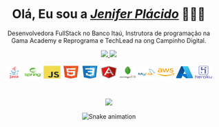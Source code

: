 <div>
  <h1 align="center">Olá, Eu sou a <a href="https://www.linkedin.com/in/jenifer-pl%C3%A1cido-00b5611ab/"><i>Jenifer Plácido</i></a> 👩🏾‍💻</h1>
  <p align="center">Desenvolvedora FullStack no Banco Itaú, Instrutora de programação na Gama Academy e Reprograma e TechLead na ong Campinho Digital.
<div align="center">
  <a href="https://github.com/jeniferplacido">
    <img height="150em" src="https://github-readme-stats.vercel.app/api?username=jeniferplacido&count_private=true&include_all_commits=true&show_icons=true&theme=dracula&hide_border=false&show_owner=true"/>
    <img height="150em" src="https://github-readme-stats.vercel.app/api/top-langs/?username=jeniferplacido&theme=dracula&hide_border=false&&layout=compact"/>
  </a>
</div>
<div align="center" valign="top"><br>
  <img align="center" alt="Java" height="30" width="40" src="https://raw.githubusercontent.com/devicons/devicon/master/icons/java/java-original-wordmark.svg">
  <img align="center" alt="Spring" height="30" width="40" src="https://raw.githubusercontent.com/devicons/devicon/master/icons/spring/spring-original-wordmark.svg">
  <img align="center" alt="Javascript" height="30" width="40" src="https://raw.githubusercontent.com/devicons/devicon/master/icons/javascript/javascript-original.svg">
  <img align="center" alt="HTML" height="30" width="40" src="https://raw.githubusercontent.com/devicons/devicon/master/icons/html5/html5-original.svg">
  <img align="center" alt="CSS" height="30" width="40" src="https://raw.githubusercontent.com/devicons/devicon/master/icons/css3/css3-original.svg">
  <img align="center" alt="Angular" height="30" width="40" src="https://raw.githubusercontent.com/devicons/devicon/master/icons/angularjs/angularjs-original.svg">
  <img align="center" alt="MongoDB" height="30" width="40" src="https://raw.githubusercontent.com/devicons/devicon/master/icons/mongodb/mongodb-original-wordmark.svg">
  <img align="center" alt="MySql" height="30" width="40" src="https://raw.githubusercontent.com/devicons/devicon/master/icons/mysql/mysql-original-wordmark.svg">
   <img align="center" alt="AWS" height="30" width="40" src="https://raw.githubusercontent.com/devicons/devicon/master/icons/amazonwebservices/amazonwebservices-plain-wordmark.svg">
   <img align="center" alt="Azure" height="30" width="40" src="https://raw.githubusercontent.com/devicons/devicon/master/icons/azure/azure-original.svg">
   <img align="center" alt="Heroku" height="30" width="40" src="https://raw.githubusercontent.com/devicons/devicon/master/icons/heroku/heroku-original-wordmark.svg">

</div><br>
  
  ##
 
<div align="center"> 
  <a href="https://www.linkedin.com/in/jenifer-pl%C3%A1cido-00b5611ab/" target="_blank"><img src="https://img.shields.io/badge/-LinkedIn-%230077B5?style=for-the-badge&logo=linkedin&logoColor=white" target="_blank"></a> 
 
</div>
  
  <div align="center">
  
  ![Snake animation](https://github.com/danielbped/danielbped/blob/output/github-contribution-grid-snake.svg)
  
</div>
